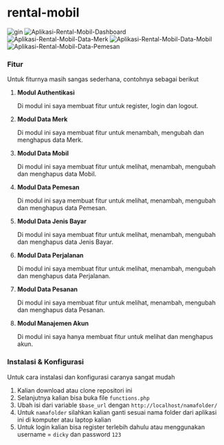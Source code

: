 # rental-mobil
![gin](https://user-images.githubusercontent.com/89238386/184524772-56541fd3-507e-4a0f-bc13-88be6aa38e13.png)
![Aplikasi-Rental-Mobil-Dashboard](https://user-images.githubusercontent.com/89238386/184524763-10cc831a-8c5d-430c-a5b7-2216b6c054ca.png)
![Aplikasi-Rental-Mobil-Data-Merk](https://user-images.githubusercontent.com/89238386/184524766-cbdb3ad0-65f2-412d-92aa-962a1dc8a89e.png)
![Aplikasi-Rental-Mobil-Data-Mobil](https://user-images.githubusercontent.com/89238386/184524769-34db8b18-222f-4c2e-9555-760c2c470b64.png)
![Aplikasi-Rental-Mobil-Data-Pemesan](https://user-images.githubusercontent.com/89238386/184524771-51be31e7-f77e-4a91-9c35-d0aa5c2e49d0.png)

### Fitur
Untuk fiturnya masih sangas sederhana, contohnya sebagai berikut
1. **Modul Authentikasi**
   
   Di modul ini saya membuat fitur untuk register, login dan logout.
   
2. **Modul Data Merk**
   
   Di modul ini saya membuat fitur untuk menambah, mengubah dan menghapus data Merk.
   
3. **Modul Data Mobil**

   Di modul ini saya membuat fitur untuk melihat, menambah, mengubah dan menghapus data Mobil.
   
4. **Modul Data Pemesan**

   Di modul ini saya membuat fitur untuk melihat, menambah, mengubah dan menghapus data Pemesan.

5. **Modul Data Jenis Bayar**

   Di modul ini saya membuat fitur untuk melihat, menambah, mengubah dan menghapus data Jenis Bayar.

6. **Modul Data Perjalanan**

   Di modul ini saya membuat fitur untuk melihat, menambah, mengubah dan menghapus data Perjalanan.

7. **Modul Data Pesanan**

   Di modul ini saya membuat fitur untuk melihat, menambah, mengubah dan menghapus data Pesanan.

8. **Modul Manajemen Akun**

   Di modul ini saya hanya membuat fitur untuk melihat dan menghapus akun.

### Instalasi & Konfigurasi

Untuk cara instalasi dan konfigurasi caranya sangat mudah

1. Kalian download atau clone repositori ini
2. Selanjutnya kalian bisa buka file `functions.php` 
3. Ubah isi dari variable `$base_url` dengan `http://localhost/namafolder/`
4. Untuk `namafolder` silahkan kalian ganti sesuai nama folder dari aplikasi ini di komputer atau laptop kalian
5. Untuk login kalian bisa register terlebih dahulu atau menggunakan username = `dicky` dan password `123`

